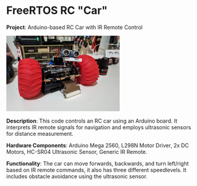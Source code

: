 # FreeRTOS RC "Car"

**Project**: Arduino-based RC Car with IR Remote Control

<img src="/images/the%20abomination.jpg" alt="The Abomination" width="300" height="200"/>

**Description**: This code controls an RC car using an Arduino board. It interprets IR remote signals for navigation and employs ultrasonic sensors for distance measurement.

**Hardware Components**: Arduino Mega 2560, L298N Motor Driver, 2x DC Motors, HC-SR04 Ultrasonic Sensor, Generic IR Remote.

**Functionality**: The car can move forwards, backwards, and turn left/right based on IR remote commands, it also has three different speedlevels. It includes obstacle avoidance using the ultrasonic sensor.
